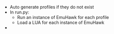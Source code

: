 - Auto generate profiles if they do not exist
- In run.py:
    - Run an instance of EmuHawk for each profile
    - Load a LUA for each instance of EmuHawk
- 
